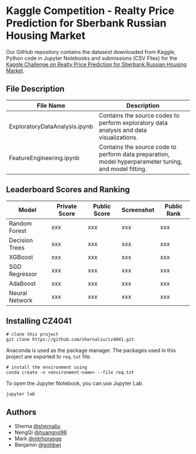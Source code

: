 # Kaggle Competition - Realty Price Prediction for Sberbank Russian Housing Market

Our GitHub repository contains the datasest downloaded from Kaggle, Python code in Jupyter Notebooks and submissions (CSV Files) for the [Kaggle Challenge on Realty Price Prediction for Sberbank Russian Housing Market](https://www.kaggle.com/c/sberbank-russian-housing-market/overview/timeline). 

## File Description

| File Name     | Description   |
| ------------- | ------------- |
| ExploratoryDataAnalysis.ipynb | Contains the source codes to perform exploratory data analysis and data visualizations. |
| FeatureEngineering.ipynb | Contains the source code to perform data preparation, model hyperparameter tuning, and model fitting. |

## Leaderboard Scores and Ranking

| Model | Private Score | Public Score | Screenshot | Public Rank |
| ----- | ----- | ----- | ----- | ----- |
| Random Forest | xxx | xxx | xxx | xxx |
| Decision Trees | xxx | xxx | xxx | xxx |
| XGBoost | xxx | xxx | xxx | xxx |
| SGD Regressor | xxx | xxx | xxx | xxx |
| AdaBoost | xxx | xxx | xxx | xxx |
| Neural Network | xxx | xxx | xxx | xxx |

## Installing CZ4041

```
# clone this project
git clone https://github.com/shernaliu/cz4041.git
```
Anaconda is used as the package manager.
The packages used in this project are exported to `req.txt` file.
```
# install the environment using
conda create -n <environment-name> --file req.txt
```

To open the Jupyter Notebook, you can use Jupyter Lab.
```
jupyter lab
```

## Authors

* Sherna [@shernaliu](https://github.com/shernaliu)
* NengQi [@huangnq96](https://github.com/huangnq96)
* Mark [@mtrhorange](https://github.com/mtrhorange)
* Benjamin [@gohbwj](https://github.com/gohbwj)
